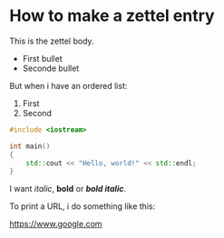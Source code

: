 # How to make a zettel entry

This is the zettel body.

* First bullet
* Seconde bullet

But when i have an ordered list:

1. First
2. Second

```c++
#include <iostream>

int main()
{
    std::cout << "Hello, world!" << std::endl; 
}
```
I want *italic*, **bold** or ***bold italic***.

To print a URL, i do something like this:

https://www.google.com
